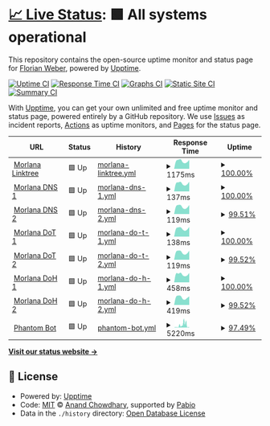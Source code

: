 # [📈 Live Status](https://status.morlana.net): <!--live status--> **🟩 All systems operational**

This repository contains the open-source uptime monitor and status page for [Florian Weber](http://webish.one), powered by [Upptime](https://github.com/upptime/upptime).

[![Uptime CI](https://github.com/flweber/morlana-uptime/workflows/Uptime%20CI/badge.svg)](https://github.com/flweber/morlana-uptime/actions?query=workflow%3A%22Uptime+CI%22)
[![Response Time CI](https://github.com/flweber/morlana-uptime/workflows/Response%20Time%20CI/badge.svg)](https://github.com/flweber/morlana-uptime/actions?query=workflow%3A%22Response+Time+CI%22)
[![Graphs CI](https://github.com/flweber/morlana-uptime/workflows/Graphs%20CI/badge.svg)](https://github.com/flweber/morlana-uptime/actions?query=workflow%3A%22Graphs+CI%22)
[![Static Site CI](https://github.com/flweber/morlana-uptime/workflows/Static%20Site%20CI/badge.svg)](https://github.com/flweber/morlana-uptime/actions?query=workflow%3A%22Static+Site+CI%22)
[![Summary CI](https://github.com/flweber/morlana-uptime/workflows/Summary%20CI/badge.svg)](https://github.com/flweber/morlana-uptime/actions?query=workflow%3A%22Summary+CI%22)

With [Upptime](https://upptime.js.org), you can get your own unlimited and free uptime monitor and status page, powered entirely by a GitHub repository. We use [Issues](https://github.com/flweber/morlana-uptime/issues) as incident reports, [Actions](https://github.com/flweber/morlana-uptime/actions) as uptime monitors, and [Pages](https://status.morlana.net) for the status page.

<!--start: status pages-->
<!-- This summary is generated by Upptime (https://github.com/upptime/upptime) -->
<!-- Do not edit this manually, your changes will be overwritten -->
<!-- prettier-ignore -->
| URL | Status | History | Response Time | Uptime |
| --- | ------ | ------- | ------------- | ------ |
| <img alt="" src="https://icons.duckduckgo.com/ip3/tree.morlana.link.ico" height="13"> [Morlana Linktree](https://tree.morlana.link) | 🟩 Up | [morlana-linktree.yml](https://github.com/flweber/morlana-uptime/commits/HEAD/history/morlana-linktree.yml) | <details><summary><img alt="Response time graph" src="./graphs/morlana-linktree/response-time-week.png" height="20"> 1175ms</summary><br><a href="https://status.morlana.net/history/morlana-linktree"><img alt="Response time 1118" src="https://img.shields.io/endpoint?url=https%3A%2F%2Fraw.githubusercontent.com%2Fflweber%2Fmorlana-uptime%2FHEAD%2Fapi%2Fmorlana-linktree%2Fresponse-time.json"></a><br><a href="https://status.morlana.net/history/morlana-linktree"><img alt="24-hour response time 1030" src="https://img.shields.io/endpoint?url=https%3A%2F%2Fraw.githubusercontent.com%2Fflweber%2Fmorlana-uptime%2FHEAD%2Fapi%2Fmorlana-linktree%2Fresponse-time-day.json"></a><br><a href="https://status.morlana.net/history/morlana-linktree"><img alt="7-day response time 1175" src="https://img.shields.io/endpoint?url=https%3A%2F%2Fraw.githubusercontent.com%2Fflweber%2Fmorlana-uptime%2FHEAD%2Fapi%2Fmorlana-linktree%2Fresponse-time-week.json"></a><br><a href="https://status.morlana.net/history/morlana-linktree"><img alt="30-day response time 1159" src="https://img.shields.io/endpoint?url=https%3A%2F%2Fraw.githubusercontent.com%2Fflweber%2Fmorlana-uptime%2FHEAD%2Fapi%2Fmorlana-linktree%2Fresponse-time-month.json"></a><br><a href="https://status.morlana.net/history/morlana-linktree"><img alt="1-year response time 1118" src="https://img.shields.io/endpoint?url=https%3A%2F%2Fraw.githubusercontent.com%2Fflweber%2Fmorlana-uptime%2FHEAD%2Fapi%2Fmorlana-linktree%2Fresponse-time-year.json"></a></details> | <details><summary><a href="https://status.morlana.net/history/morlana-linktree">100.00%</a></summary><a href="https://status.morlana.net/history/morlana-linktree"><img alt="All-time uptime 100.00%" src="https://img.shields.io/endpoint?url=https%3A%2F%2Fraw.githubusercontent.com%2Fflweber%2Fmorlana-uptime%2FHEAD%2Fapi%2Fmorlana-linktree%2Fuptime.json"></a><br><a href="https://status.morlana.net/history/morlana-linktree"><img alt="24-hour uptime 100.00%" src="https://img.shields.io/endpoint?url=https%3A%2F%2Fraw.githubusercontent.com%2Fflweber%2Fmorlana-uptime%2FHEAD%2Fapi%2Fmorlana-linktree%2Fuptime-day.json"></a><br><a href="https://status.morlana.net/history/morlana-linktree"><img alt="7-day uptime 100.00%" src="https://img.shields.io/endpoint?url=https%3A%2F%2Fraw.githubusercontent.com%2Fflweber%2Fmorlana-uptime%2FHEAD%2Fapi%2Fmorlana-linktree%2Fuptime-week.json"></a><br><a href="https://status.morlana.net/history/morlana-linktree"><img alt="30-day uptime 100.00%" src="https://img.shields.io/endpoint?url=https%3A%2F%2Fraw.githubusercontent.com%2Fflweber%2Fmorlana-uptime%2FHEAD%2Fapi%2Fmorlana-linktree%2Fuptime-month.json"></a><br><a href="https://status.morlana.net/history/morlana-linktree"><img alt="1-year uptime 100.00%" src="https://img.shields.io/endpoint?url=https%3A%2F%2Fraw.githubusercontent.com%2Fflweber%2Fmorlana-uptime%2FHEAD%2Fapi%2Fmorlana-linktree%2Fuptime-year.json"></a></details>
| <img alt="" src="https://icons.duckduckgo.com/ip3/null.ico" height="13"> [Morlana DNS 1](152.53.17.185) | 🟩 Up | [morlana-dns-1.yml](https://github.com/flweber/morlana-uptime/commits/HEAD/history/morlana-dns-1.yml) | <details><summary><img alt="Response time graph" src="./graphs/morlana-dns-1/response-time-week.png" height="20"> 137ms</summary><br><a href="https://status.morlana.net/history/morlana-dns-1"><img alt="Response time 128" src="https://img.shields.io/endpoint?url=https%3A%2F%2Fraw.githubusercontent.com%2Fflweber%2Fmorlana-uptime%2FHEAD%2Fapi%2Fmorlana-dns-1%2Fresponse-time.json"></a><br><a href="https://status.morlana.net/history/morlana-dns-1"><img alt="24-hour response time 120" src="https://img.shields.io/endpoint?url=https%3A%2F%2Fraw.githubusercontent.com%2Fflweber%2Fmorlana-uptime%2FHEAD%2Fapi%2Fmorlana-dns-1%2Fresponse-time-day.json"></a><br><a href="https://status.morlana.net/history/morlana-dns-1"><img alt="7-day response time 137" src="https://img.shields.io/endpoint?url=https%3A%2F%2Fraw.githubusercontent.com%2Fflweber%2Fmorlana-uptime%2FHEAD%2Fapi%2Fmorlana-dns-1%2Fresponse-time-week.json"></a><br><a href="https://status.morlana.net/history/morlana-dns-1"><img alt="30-day response time 134" src="https://img.shields.io/endpoint?url=https%3A%2F%2Fraw.githubusercontent.com%2Fflweber%2Fmorlana-uptime%2FHEAD%2Fapi%2Fmorlana-dns-1%2Fresponse-time-month.json"></a><br><a href="https://status.morlana.net/history/morlana-dns-1"><img alt="1-year response time 128" src="https://img.shields.io/endpoint?url=https%3A%2F%2Fraw.githubusercontent.com%2Fflweber%2Fmorlana-uptime%2FHEAD%2Fapi%2Fmorlana-dns-1%2Fresponse-time-year.json"></a></details> | <details><summary><a href="https://status.morlana.net/history/morlana-dns-1">100.00%</a></summary><a href="https://status.morlana.net/history/morlana-dns-1"><img alt="All-time uptime 100.00%" src="https://img.shields.io/endpoint?url=https%3A%2F%2Fraw.githubusercontent.com%2Fflweber%2Fmorlana-uptime%2FHEAD%2Fapi%2Fmorlana-dns-1%2Fuptime.json"></a><br><a href="https://status.morlana.net/history/morlana-dns-1"><img alt="24-hour uptime 100.00%" src="https://img.shields.io/endpoint?url=https%3A%2F%2Fraw.githubusercontent.com%2Fflweber%2Fmorlana-uptime%2FHEAD%2Fapi%2Fmorlana-dns-1%2Fuptime-day.json"></a><br><a href="https://status.morlana.net/history/morlana-dns-1"><img alt="7-day uptime 100.00%" src="https://img.shields.io/endpoint?url=https%3A%2F%2Fraw.githubusercontent.com%2Fflweber%2Fmorlana-uptime%2FHEAD%2Fapi%2Fmorlana-dns-1%2Fuptime-week.json"></a><br><a href="https://status.morlana.net/history/morlana-dns-1"><img alt="30-day uptime 100.00%" src="https://img.shields.io/endpoint?url=https%3A%2F%2Fraw.githubusercontent.com%2Fflweber%2Fmorlana-uptime%2FHEAD%2Fapi%2Fmorlana-dns-1%2Fuptime-month.json"></a><br><a href="https://status.morlana.net/history/morlana-dns-1"><img alt="1-year uptime 100.00%" src="https://img.shields.io/endpoint?url=https%3A%2F%2Fraw.githubusercontent.com%2Fflweber%2Fmorlana-uptime%2FHEAD%2Fapi%2Fmorlana-dns-1%2Fuptime-year.json"></a></details>
| <img alt="" src="https://icons.duckduckgo.com/ip3/null.ico" height="13"> [Morlana DNS 2](45.83.247.102) | 🟩 Up | [morlana-dns-2.yml](https://github.com/flweber/morlana-uptime/commits/HEAD/history/morlana-dns-2.yml) | <details><summary><img alt="Response time graph" src="./graphs/morlana-dns-2/response-time-week.png" height="20"> 119ms</summary><br><a href="https://status.morlana.net/history/morlana-dns-2"><img alt="Response time 116" src="https://img.shields.io/endpoint?url=https%3A%2F%2Fraw.githubusercontent.com%2Fflweber%2Fmorlana-uptime%2FHEAD%2Fapi%2Fmorlana-dns-2%2Fresponse-time.json"></a><br><a href="https://status.morlana.net/history/morlana-dns-2"><img alt="24-hour response time 98" src="https://img.shields.io/endpoint?url=https%3A%2F%2Fraw.githubusercontent.com%2Fflweber%2Fmorlana-uptime%2FHEAD%2Fapi%2Fmorlana-dns-2%2Fresponse-time-day.json"></a><br><a href="https://status.morlana.net/history/morlana-dns-2"><img alt="7-day response time 119" src="https://img.shields.io/endpoint?url=https%3A%2F%2Fraw.githubusercontent.com%2Fflweber%2Fmorlana-uptime%2FHEAD%2Fapi%2Fmorlana-dns-2%2Fresponse-time-week.json"></a><br><a href="https://status.morlana.net/history/morlana-dns-2"><img alt="30-day response time 121" src="https://img.shields.io/endpoint?url=https%3A%2F%2Fraw.githubusercontent.com%2Fflweber%2Fmorlana-uptime%2FHEAD%2Fapi%2Fmorlana-dns-2%2Fresponse-time-month.json"></a><br><a href="https://status.morlana.net/history/morlana-dns-2"><img alt="1-year response time 116" src="https://img.shields.io/endpoint?url=https%3A%2F%2Fraw.githubusercontent.com%2Fflweber%2Fmorlana-uptime%2FHEAD%2Fapi%2Fmorlana-dns-2%2Fresponse-time-year.json"></a></details> | <details><summary><a href="https://status.morlana.net/history/morlana-dns-2">99.51%</a></summary><a href="https://status.morlana.net/history/morlana-dns-2"><img alt="All-time uptime 99.89%" src="https://img.shields.io/endpoint?url=https%3A%2F%2Fraw.githubusercontent.com%2Fflweber%2Fmorlana-uptime%2FHEAD%2Fapi%2Fmorlana-dns-2%2Fuptime.json"></a><br><a href="https://status.morlana.net/history/morlana-dns-2"><img alt="24-hour uptime 96.56%" src="https://img.shields.io/endpoint?url=https%3A%2F%2Fraw.githubusercontent.com%2Fflweber%2Fmorlana-uptime%2FHEAD%2Fapi%2Fmorlana-dns-2%2Fuptime-day.json"></a><br><a href="https://status.morlana.net/history/morlana-dns-2"><img alt="7-day uptime 99.51%" src="https://img.shields.io/endpoint?url=https%3A%2F%2Fraw.githubusercontent.com%2Fflweber%2Fmorlana-uptime%2FHEAD%2Fapi%2Fmorlana-dns-2%2Fuptime-week.json"></a><br><a href="https://status.morlana.net/history/morlana-dns-2"><img alt="30-day uptime 99.89%" src="https://img.shields.io/endpoint?url=https%3A%2F%2Fraw.githubusercontent.com%2Fflweber%2Fmorlana-uptime%2FHEAD%2Fapi%2Fmorlana-dns-2%2Fuptime-month.json"></a><br><a href="https://status.morlana.net/history/morlana-dns-2"><img alt="1-year uptime 99.89%" src="https://img.shields.io/endpoint?url=https%3A%2F%2Fraw.githubusercontent.com%2Fflweber%2Fmorlana-uptime%2FHEAD%2Fapi%2Fmorlana-dns-2%2Fuptime-year.json"></a></details>
| <img alt="" src="https://icons.duckduckgo.com/ip3/null.ico" height="13"> [Morlana DoT 1](dns1.morlana.net) | 🟩 Up | [morlana-do-t-1.yml](https://github.com/flweber/morlana-uptime/commits/HEAD/history/morlana-do-t-1.yml) | <details><summary><img alt="Response time graph" src="./graphs/morlana-do-t-1/response-time-week.png" height="20"> 138ms</summary><br><a href="https://status.morlana.net/history/morlana-do-t-1"><img alt="Response time 127" src="https://img.shields.io/endpoint?url=https%3A%2F%2Fraw.githubusercontent.com%2Fflweber%2Fmorlana-uptime%2FHEAD%2Fapi%2Fmorlana-do-t-1%2Fresponse-time.json"></a><br><a href="https://status.morlana.net/history/morlana-do-t-1"><img alt="24-hour response time 121" src="https://img.shields.io/endpoint?url=https%3A%2F%2Fraw.githubusercontent.com%2Fflweber%2Fmorlana-uptime%2FHEAD%2Fapi%2Fmorlana-do-t-1%2Fresponse-time-day.json"></a><br><a href="https://status.morlana.net/history/morlana-do-t-1"><img alt="7-day response time 138" src="https://img.shields.io/endpoint?url=https%3A%2F%2Fraw.githubusercontent.com%2Fflweber%2Fmorlana-uptime%2FHEAD%2Fapi%2Fmorlana-do-t-1%2Fresponse-time-week.json"></a><br><a href="https://status.morlana.net/history/morlana-do-t-1"><img alt="30-day response time 134" src="https://img.shields.io/endpoint?url=https%3A%2F%2Fraw.githubusercontent.com%2Fflweber%2Fmorlana-uptime%2FHEAD%2Fapi%2Fmorlana-do-t-1%2Fresponse-time-month.json"></a><br><a href="https://status.morlana.net/history/morlana-do-t-1"><img alt="1-year response time 127" src="https://img.shields.io/endpoint?url=https%3A%2F%2Fraw.githubusercontent.com%2Fflweber%2Fmorlana-uptime%2FHEAD%2Fapi%2Fmorlana-do-t-1%2Fresponse-time-year.json"></a></details> | <details><summary><a href="https://status.morlana.net/history/morlana-do-t-1">100.00%</a></summary><a href="https://status.morlana.net/history/morlana-do-t-1"><img alt="All-time uptime 99.97%" src="https://img.shields.io/endpoint?url=https%3A%2F%2Fraw.githubusercontent.com%2Fflweber%2Fmorlana-uptime%2FHEAD%2Fapi%2Fmorlana-do-t-1%2Fuptime.json"></a><br><a href="https://status.morlana.net/history/morlana-do-t-1"><img alt="24-hour uptime 100.00%" src="https://img.shields.io/endpoint?url=https%3A%2F%2Fraw.githubusercontent.com%2Fflweber%2Fmorlana-uptime%2FHEAD%2Fapi%2Fmorlana-do-t-1%2Fuptime-day.json"></a><br><a href="https://status.morlana.net/history/morlana-do-t-1"><img alt="7-day uptime 100.00%" src="https://img.shields.io/endpoint?url=https%3A%2F%2Fraw.githubusercontent.com%2Fflweber%2Fmorlana-uptime%2FHEAD%2Fapi%2Fmorlana-do-t-1%2Fuptime-week.json"></a><br><a href="https://status.morlana.net/history/morlana-do-t-1"><img alt="30-day uptime 100.00%" src="https://img.shields.io/endpoint?url=https%3A%2F%2Fraw.githubusercontent.com%2Fflweber%2Fmorlana-uptime%2FHEAD%2Fapi%2Fmorlana-do-t-1%2Fuptime-month.json"></a><br><a href="https://status.morlana.net/history/morlana-do-t-1"><img alt="1-year uptime 99.97%" src="https://img.shields.io/endpoint?url=https%3A%2F%2Fraw.githubusercontent.com%2Fflweber%2Fmorlana-uptime%2FHEAD%2Fapi%2Fmorlana-do-t-1%2Fuptime-year.json"></a></details>
| <img alt="" src="https://icons.duckduckgo.com/ip3/null.ico" height="13"> [Morlana DoT 2](dns2.morlana.net) | 🟩 Up | [morlana-do-t-2.yml](https://github.com/flweber/morlana-uptime/commits/HEAD/history/morlana-do-t-2.yml) | <details><summary><img alt="Response time graph" src="./graphs/morlana-do-t-2/response-time-week.png" height="20"> 119ms</summary><br><a href="https://status.morlana.net/history/morlana-do-t-2"><img alt="Response time 116" src="https://img.shields.io/endpoint?url=https%3A%2F%2Fraw.githubusercontent.com%2Fflweber%2Fmorlana-uptime%2FHEAD%2Fapi%2Fmorlana-do-t-2%2Fresponse-time.json"></a><br><a href="https://status.morlana.net/history/morlana-do-t-2"><img alt="24-hour response time 98" src="https://img.shields.io/endpoint?url=https%3A%2F%2Fraw.githubusercontent.com%2Fflweber%2Fmorlana-uptime%2FHEAD%2Fapi%2Fmorlana-do-t-2%2Fresponse-time-day.json"></a><br><a href="https://status.morlana.net/history/morlana-do-t-2"><img alt="7-day response time 119" src="https://img.shields.io/endpoint?url=https%3A%2F%2Fraw.githubusercontent.com%2Fflweber%2Fmorlana-uptime%2FHEAD%2Fapi%2Fmorlana-do-t-2%2Fresponse-time-week.json"></a><br><a href="https://status.morlana.net/history/morlana-do-t-2"><img alt="30-day response time 121" src="https://img.shields.io/endpoint?url=https%3A%2F%2Fraw.githubusercontent.com%2Fflweber%2Fmorlana-uptime%2FHEAD%2Fapi%2Fmorlana-do-t-2%2Fresponse-time-month.json"></a><br><a href="https://status.morlana.net/history/morlana-do-t-2"><img alt="1-year response time 116" src="https://img.shields.io/endpoint?url=https%3A%2F%2Fraw.githubusercontent.com%2Fflweber%2Fmorlana-uptime%2FHEAD%2Fapi%2Fmorlana-do-t-2%2Fresponse-time-year.json"></a></details> | <details><summary><a href="https://status.morlana.net/history/morlana-do-t-2">99.52%</a></summary><a href="https://status.morlana.net/history/morlana-do-t-2"><img alt="All-time uptime 99.89%" src="https://img.shields.io/endpoint?url=https%3A%2F%2Fraw.githubusercontent.com%2Fflweber%2Fmorlana-uptime%2FHEAD%2Fapi%2Fmorlana-do-t-2%2Fuptime.json"></a><br><a href="https://status.morlana.net/history/morlana-do-t-2"><img alt="24-hour uptime 96.65%" src="https://img.shields.io/endpoint?url=https%3A%2F%2Fraw.githubusercontent.com%2Fflweber%2Fmorlana-uptime%2FHEAD%2Fapi%2Fmorlana-do-t-2%2Fuptime-day.json"></a><br><a href="https://status.morlana.net/history/morlana-do-t-2"><img alt="7-day uptime 99.52%" src="https://img.shields.io/endpoint?url=https%3A%2F%2Fraw.githubusercontent.com%2Fflweber%2Fmorlana-uptime%2FHEAD%2Fapi%2Fmorlana-do-t-2%2Fuptime-week.json"></a><br><a href="https://status.morlana.net/history/morlana-do-t-2"><img alt="30-day uptime 99.89%" src="https://img.shields.io/endpoint?url=https%3A%2F%2Fraw.githubusercontent.com%2Fflweber%2Fmorlana-uptime%2FHEAD%2Fapi%2Fmorlana-do-t-2%2Fuptime-month.json"></a><br><a href="https://status.morlana.net/history/morlana-do-t-2"><img alt="1-year uptime 99.89%" src="https://img.shields.io/endpoint?url=https%3A%2F%2Fraw.githubusercontent.com%2Fflweber%2Fmorlana-uptime%2FHEAD%2Fapi%2Fmorlana-do-t-2%2Fuptime-year.json"></a></details>
| <img alt="" src="https://icons.duckduckgo.com/ip3/dns1.morlana.net.ico" height="13"> [Morlana DoH 1](https://dns1.morlana.net/dns-query) | 🟩 Up | [morlana-do-h-1.yml](https://github.com/flweber/morlana-uptime/commits/HEAD/history/morlana-do-h-1.yml) | <details><summary><img alt="Response time graph" src="./graphs/morlana-do-h-1/response-time-week.png" height="20"> 458ms</summary><br><a href="https://status.morlana.net/history/morlana-do-h-1"><img alt="Response time 440" src="https://img.shields.io/endpoint?url=https%3A%2F%2Fraw.githubusercontent.com%2Fflweber%2Fmorlana-uptime%2FHEAD%2Fapi%2Fmorlana-do-h-1%2Fresponse-time.json"></a><br><a href="https://status.morlana.net/history/morlana-do-h-1"><img alt="24-hour response time 424" src="https://img.shields.io/endpoint?url=https%3A%2F%2Fraw.githubusercontent.com%2Fflweber%2Fmorlana-uptime%2FHEAD%2Fapi%2Fmorlana-do-h-1%2Fresponse-time-day.json"></a><br><a href="https://status.morlana.net/history/morlana-do-h-1"><img alt="7-day response time 458" src="https://img.shields.io/endpoint?url=https%3A%2F%2Fraw.githubusercontent.com%2Fflweber%2Fmorlana-uptime%2FHEAD%2Fapi%2Fmorlana-do-h-1%2Fresponse-time-week.json"></a><br><a href="https://status.morlana.net/history/morlana-do-h-1"><img alt="30-day response time 460" src="https://img.shields.io/endpoint?url=https%3A%2F%2Fraw.githubusercontent.com%2Fflweber%2Fmorlana-uptime%2FHEAD%2Fapi%2Fmorlana-do-h-1%2Fresponse-time-month.json"></a><br><a href="https://status.morlana.net/history/morlana-do-h-1"><img alt="1-year response time 440" src="https://img.shields.io/endpoint?url=https%3A%2F%2Fraw.githubusercontent.com%2Fflweber%2Fmorlana-uptime%2FHEAD%2Fapi%2Fmorlana-do-h-1%2Fresponse-time-year.json"></a></details> | <details><summary><a href="https://status.morlana.net/history/morlana-do-h-1">100.00%</a></summary><a href="https://status.morlana.net/history/morlana-do-h-1"><img alt="All-time uptime 100.00%" src="https://img.shields.io/endpoint?url=https%3A%2F%2Fraw.githubusercontent.com%2Fflweber%2Fmorlana-uptime%2FHEAD%2Fapi%2Fmorlana-do-h-1%2Fuptime.json"></a><br><a href="https://status.morlana.net/history/morlana-do-h-1"><img alt="24-hour uptime 100.00%" src="https://img.shields.io/endpoint?url=https%3A%2F%2Fraw.githubusercontent.com%2Fflweber%2Fmorlana-uptime%2FHEAD%2Fapi%2Fmorlana-do-h-1%2Fuptime-day.json"></a><br><a href="https://status.morlana.net/history/morlana-do-h-1"><img alt="7-day uptime 100.00%" src="https://img.shields.io/endpoint?url=https%3A%2F%2Fraw.githubusercontent.com%2Fflweber%2Fmorlana-uptime%2FHEAD%2Fapi%2Fmorlana-do-h-1%2Fuptime-week.json"></a><br><a href="https://status.morlana.net/history/morlana-do-h-1"><img alt="30-day uptime 100.00%" src="https://img.shields.io/endpoint?url=https%3A%2F%2Fraw.githubusercontent.com%2Fflweber%2Fmorlana-uptime%2FHEAD%2Fapi%2Fmorlana-do-h-1%2Fuptime-month.json"></a><br><a href="https://status.morlana.net/history/morlana-do-h-1"><img alt="1-year uptime 100.00%" src="https://img.shields.io/endpoint?url=https%3A%2F%2Fraw.githubusercontent.com%2Fflweber%2Fmorlana-uptime%2FHEAD%2Fapi%2Fmorlana-do-h-1%2Fuptime-year.json"></a></details>
| <img alt="" src="https://icons.duckduckgo.com/ip3/dns2.morlana.net.ico" height="13"> [Morlana DoH 2](https://dns2.morlana.net/dns-query) | 🟩 Up | [morlana-do-h-2.yml](https://github.com/flweber/morlana-uptime/commits/HEAD/history/morlana-do-h-2.yml) | <details><summary><img alt="Response time graph" src="./graphs/morlana-do-h-2/response-time-week.png" height="20"> 419ms</summary><br><a href="https://status.morlana.net/history/morlana-do-h-2"><img alt="Response time 413" src="https://img.shields.io/endpoint?url=https%3A%2F%2Fraw.githubusercontent.com%2Fflweber%2Fmorlana-uptime%2FHEAD%2Fapi%2Fmorlana-do-h-2%2Fresponse-time.json"></a><br><a href="https://status.morlana.net/history/morlana-do-h-2"><img alt="24-hour response time 376" src="https://img.shields.io/endpoint?url=https%3A%2F%2Fraw.githubusercontent.com%2Fflweber%2Fmorlana-uptime%2FHEAD%2Fapi%2Fmorlana-do-h-2%2Fresponse-time-day.json"></a><br><a href="https://status.morlana.net/history/morlana-do-h-2"><img alt="7-day response time 419" src="https://img.shields.io/endpoint?url=https%3A%2F%2Fraw.githubusercontent.com%2Fflweber%2Fmorlana-uptime%2FHEAD%2Fapi%2Fmorlana-do-h-2%2Fresponse-time-week.json"></a><br><a href="https://status.morlana.net/history/morlana-do-h-2"><img alt="30-day response time 422" src="https://img.shields.io/endpoint?url=https%3A%2F%2Fraw.githubusercontent.com%2Fflweber%2Fmorlana-uptime%2FHEAD%2Fapi%2Fmorlana-do-h-2%2Fresponse-time-month.json"></a><br><a href="https://status.morlana.net/history/morlana-do-h-2"><img alt="1-year response time 413" src="https://img.shields.io/endpoint?url=https%3A%2F%2Fraw.githubusercontent.com%2Fflweber%2Fmorlana-uptime%2FHEAD%2Fapi%2Fmorlana-do-h-2%2Fresponse-time-year.json"></a></details> | <details><summary><a href="https://status.morlana.net/history/morlana-do-h-2">99.52%</a></summary><a href="https://status.morlana.net/history/morlana-do-h-2"><img alt="All-time uptime 99.92%" src="https://img.shields.io/endpoint?url=https%3A%2F%2Fraw.githubusercontent.com%2Fflweber%2Fmorlana-uptime%2FHEAD%2Fapi%2Fmorlana-do-h-2%2Fuptime.json"></a><br><a href="https://status.morlana.net/history/morlana-do-h-2"><img alt="24-hour uptime 96.66%" src="https://img.shields.io/endpoint?url=https%3A%2F%2Fraw.githubusercontent.com%2Fflweber%2Fmorlana-uptime%2FHEAD%2Fapi%2Fmorlana-do-h-2%2Fuptime-day.json"></a><br><a href="https://status.morlana.net/history/morlana-do-h-2"><img alt="7-day uptime 99.52%" src="https://img.shields.io/endpoint?url=https%3A%2F%2Fraw.githubusercontent.com%2Fflweber%2Fmorlana-uptime%2FHEAD%2Fapi%2Fmorlana-do-h-2%2Fuptime-week.json"></a><br><a href="https://status.morlana.net/history/morlana-do-h-2"><img alt="30-day uptime 99.89%" src="https://img.shields.io/endpoint?url=https%3A%2F%2Fraw.githubusercontent.com%2Fflweber%2Fmorlana-uptime%2FHEAD%2Fapi%2Fmorlana-do-h-2%2Fuptime-month.json"></a><br><a href="https://status.morlana.net/history/morlana-do-h-2"><img alt="1-year uptime 99.92%" src="https://img.shields.io/endpoint?url=https%3A%2F%2Fraw.githubusercontent.com%2Fflweber%2Fmorlana-uptime%2FHEAD%2Fapi%2Fmorlana-do-h-2%2Fuptime-year.json"></a></details>
| <img alt="" src="https://icons.duckduckgo.com/ip3/phantom.thephoenixdi.vision.ico" height="13"> [Phantom Bot](https://phantom.thephoenixdi.vision) | 🟩 Up | [phantom-bot.yml](https://github.com/flweber/morlana-uptime/commits/HEAD/history/phantom-bot.yml) | <details><summary><img alt="Response time graph" src="./graphs/phantom-bot/response-time-week.png" height="20"> 5220ms</summary><br><a href="https://status.morlana.net/history/phantom-bot"><img alt="Response time 1972" src="https://img.shields.io/endpoint?url=https%3A%2F%2Fraw.githubusercontent.com%2Fflweber%2Fmorlana-uptime%2FHEAD%2Fapi%2Fphantom-bot%2Fresponse-time.json"></a><br><a href="https://status.morlana.net/history/phantom-bot"><img alt="24-hour response time 615" src="https://img.shields.io/endpoint?url=https%3A%2F%2Fraw.githubusercontent.com%2Fflweber%2Fmorlana-uptime%2FHEAD%2Fapi%2Fphantom-bot%2Fresponse-time-day.json"></a><br><a href="https://status.morlana.net/history/phantom-bot"><img alt="7-day response time 5220" src="https://img.shields.io/endpoint?url=https%3A%2F%2Fraw.githubusercontent.com%2Fflweber%2Fmorlana-uptime%2FHEAD%2Fapi%2Fphantom-bot%2Fresponse-time-week.json"></a><br><a href="https://status.morlana.net/history/phantom-bot"><img alt="30-day response time 2506" src="https://img.shields.io/endpoint?url=https%3A%2F%2Fraw.githubusercontent.com%2Fflweber%2Fmorlana-uptime%2FHEAD%2Fapi%2Fphantom-bot%2Fresponse-time-month.json"></a><br><a href="https://status.morlana.net/history/phantom-bot"><img alt="1-year response time 1972" src="https://img.shields.io/endpoint?url=https%3A%2F%2Fraw.githubusercontent.com%2Fflweber%2Fmorlana-uptime%2FHEAD%2Fapi%2Fphantom-bot%2Fresponse-time-year.json"></a></details> | <details><summary><a href="https://status.morlana.net/history/phantom-bot">97.49%</a></summary><a href="https://status.morlana.net/history/phantom-bot"><img alt="All-time uptime 99.58%" src="https://img.shields.io/endpoint?url=https%3A%2F%2Fraw.githubusercontent.com%2Fflweber%2Fmorlana-uptime%2FHEAD%2Fapi%2Fphantom-bot%2Fuptime.json"></a><br><a href="https://status.morlana.net/history/phantom-bot"><img alt="24-hour uptime 96.77%" src="https://img.shields.io/endpoint?url=https%3A%2F%2Fraw.githubusercontent.com%2Fflweber%2Fmorlana-uptime%2FHEAD%2Fapi%2Fphantom-bot%2Fuptime-day.json"></a><br><a href="https://status.morlana.net/history/phantom-bot"><img alt="7-day uptime 97.49%" src="https://img.shields.io/endpoint?url=https%3A%2F%2Fraw.githubusercontent.com%2Fflweber%2Fmorlana-uptime%2FHEAD%2Fapi%2Fphantom-bot%2Fuptime-week.json"></a><br><a href="https://status.morlana.net/history/phantom-bot"><img alt="30-day uptime 99.42%" src="https://img.shields.io/endpoint?url=https%3A%2F%2Fraw.githubusercontent.com%2Fflweber%2Fmorlana-uptime%2FHEAD%2Fapi%2Fphantom-bot%2Fuptime-month.json"></a><br><a href="https://status.morlana.net/history/phantom-bot"><img alt="1-year uptime 99.58%" src="https://img.shields.io/endpoint?url=https%3A%2F%2Fraw.githubusercontent.com%2Fflweber%2Fmorlana-uptime%2FHEAD%2Fapi%2Fphantom-bot%2Fuptime-year.json"></a></details>

<!--end: status pages-->

[**Visit our status website →**](https://status.morlana.net)

## 📄 License

- Powered by: [Upptime](https://github.com/upptime/upptime)
- Code: [MIT](./LICENSE) © [Anand Chowdhary](https://anandchowdhary.com), supported by [Pabio](https://pabio.com)
- Data in the `./history` directory: [Open Database License](https://opendatacommons.org/licenses/odbl/1-0/)
